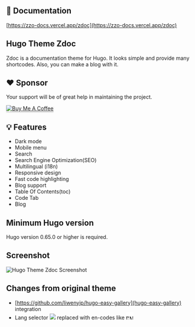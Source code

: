 ## 📄 Documentation

[https://zzo-docs.vercel.app/zdoc](https://zzo-docs.vercel.app/zdoc)

## Hugo Theme Zdoc

Zdoc is a documentation theme for Hugo. It looks simple and provide many shortcodes. Also, you can make a blog with it.

## ❤️ Sponsor

Your support will be of great help in maintaining the project.

<a href="https://www.buymeacoffee.com/zzossig" target="_blank"><img src="https://www.buymeacoffee.com/assets/img/custom_images/orange_img.png" alt="Buy Me A Coffee" style="height: 41px !important;width: 174px !important;box-shadow: 0px 3px 2px 0px rgba(190, 190, 190, 0.5) !important;-webkit-box-shadow: 0px 3px 2px 0px rgba(190, 190, 190, 0.5) !important;" ></a>

## 💡 Features

* Dark mode
* Mobile menu
* Search
* Search Engine Optimization(SEO)
* Multilingual (i18n)
* Responsive design
* Fast code highlighting
* Blog support
* Table Of Contents(toc)
* Code Tab
* Blog

## Minimum Hugo version

Hugo version 0.65.0 or higher is required.

## Screenshot

![Hugo Theme Zdoc Screenshot](images/screenshot.png)

## Changes from original theme

* [https://github.com/liwenyip/hugo-easy-gallery](hugo-easy-gallery) integration
* Lang selector <img src="layouts/partials/svgs/translate.svg" width="20" /> replaced with en-codes like <img src="layouts/partials/svgs/lang/en.svg" width="20" height="20" />
